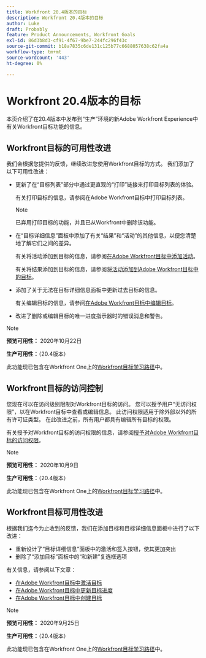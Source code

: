 ```yaml
---
title: Workfront 20.4版本的目标
description: Workfront 20.4版本的目标
author: Luke
draft: Probably
feature: Product Announcements, Workfront Goals
exl-id: 86d3b8d3-cf91-4f67-9be7-244fc296f43c
source-git-commit: b18a7835c6de131c125b77c6688057638c62fa4a
workflow-type: tm+mt
source-wordcount: '443'
ht-degree: 0%

---
```


# Workfront 20.4版本的目标

本页介绍了在20.4版本中发布到“生产”环境的新Adobe Workfront Experience中有关Workfront目标功能的信息。

## Workfront目标的可用性改进

我们会根据您提供的反馈，继续改进您使用Workfront目标的方式。 我们添加了以下可用性改进：

* 更新了在“目标列表”部分中通过更直观的“打印”链接来打印目标列表的体验。

  有关打印目标的信息，请参阅在Adobe Workfront目标中打印目标列表。

  >[!NOTE]
  >
  >  已弃用打印目标的功能，并且已从Workfront中删除该功能。


* 在“目标详细信息”面板中添加了有关“结果”和“活动”的其他信息，以便您清楚地了解它们之间的差异。

  有关将活动添加到目标的信息，请参阅[在Adobe Workfront目标中添加活动](../../../workfront-goals/results-and-activities/add-activities-to-goals.md)。

  有关将结果添加到目标的信息，请参阅[将活动添加到Adobe Workfront目标中的目标](../../../workfront-goals/results-and-activities/add-activities-to-goals.md)。

* 添加了关于无法在目标详细信息面板中更新过去目标的信息。

  有关编辑目标的信息，请参阅[在Adobe Workfront目标中编辑目标](../../../workfront-goals/goal-management/edit-goals.md)。

* 改进了删除或编辑目标的唯一进度指示器时的错误消息和警告。

>[!NOTE]
>
>**预览可用性：** 2020年10月22日
>
>**生产可用性：**（20.4版本）

此功能现已包含在Workfront One上的[Workfront目标学习路径](https://experienceleague.adobe.com/zh-hans/docs/workfront-learn/tutorials-workfront/home)中。

## Workfront目标的访问控制

您现在可以在访问级别限制对Workfront目标的访问。 您可以授予用户“无访问权限”，以在Workfront目标中查看或编辑信息。 此访问权限适用于除外部以外的所有许可证类型。 在此改进之前，所有用户都具有编辑所有目标的权限。

有关授予对Workfront目标的访问权限的信息，请参阅[授予对Adobe Workfront目标的访问权限](../../../administration-and-setup/add-users/configure-and-grant-access/grant-access-goals.md)。

>[!NOTE]
>
>**预览可用性：** 2020年10月9日
>
>**生产可用性：**（20.4版本）

此功能现已包含在Workfront One上的[Workfront目标学习路径](https://experienceleague.adobe.com/zh-hans/docs/workfront-learn/tutorials-workfront/home)中。

## Workfront目标可用性改进

根据我们迄今为止收到的反馈，我们在添加目标和目标详细信息面板中进行了以下改进：

* 重新设计了“目标详细信息”面板中的激活和签入按钮，使其更加突出 
* 删除了“添加目标”面板中的“和新建”复选框选项

有关信息，请参阅以下文章：

* [在Adobe Workfront目标中激活目标](../../../workfront-goals/goal-management/activate-goals.md)
* [在Adobe Workfront目标中更新目标进度](../../../workfront-goals/goal-review-and-workfront-goals-sections/check-in-goals.md)
* [在Adobe Workfront目标中创建目标](../../../workfront-goals/goal-management/create-goals.md)

>[!NOTE]
>
>**预览可用性：** 2020年9月25日
>
>**生产可用性：**（20.4版本）

此功能现已包含在Workfront One上的[Workfront目标学习路径](https://experienceleague.adobe.com/zh-hans/docs/workfront-learn/tutorials-workfront/home)中。
